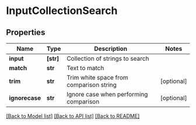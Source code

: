 # InputCollectionSearch

## Properties
Name | Type | Description | Notes
------------ | ------------- | ------------- | -------------
**input** | **[str]** | Collection of strings to search | 
**match** | **str** | Text to match | 
**trim** | **str** | Trim white space from comparison string | [optional] 
**ignorecase** | **str** | Ignore case when performing comparison | [optional] 

[[Back to Model list]](../README.md#documentation-for-models) [[Back to API list]](../README.md#documentation-for-api-endpoints) [[Back to README]](../README.md)


